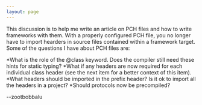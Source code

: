```yaml
---
layout: page
---
```


This discussion is to help me write an article on PCH files and how to write frameworks with them. With a properly configured PCH file, you no longer have to import hearders in source files contained within a framework target. Some of the questions I have about PCH files are:


*What is the role of the @class keyword. Does the compiler still need these hints for static typing?
*What if any headers are now required for each individual class header (see the next item for a better context of this item). 
*What headers should be imported in the prefix header? Is it ok to import all the headers in a project?
*Should protocols now be precompiled?


--zootbobbalu
